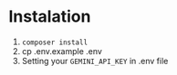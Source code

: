 # Instalation

1. `composer install`
2. cp .env.example .env
3. Setting your `GEMINI_API_KEY` in .env file
